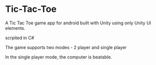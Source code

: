 # Tic-Tac-Toe
A Tic Tac Toe game app for android built with Unity using only Unity UI elements.

scrpited in C#

The game supports two modes - 2 player and single player

In the single player mode, the computer is beatable.
